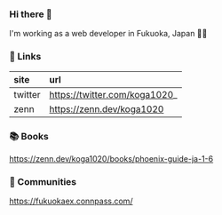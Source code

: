 ### Hi there 👋

I'm working as a web developer in Fukuoka, Japan 👨‍💻

### 🔗  Links

| site | url |
| :-- | :-- |
| twitter | https://twitter.com/koga1020_ |
| zenn | https://zenn.dev/koga1020 |

### 📚  Books

https://zenn.dev/koga1020/books/phoenix-guide-ja-1-6

### 🍵  Communities
https://fukuokaex.connpass.com/

